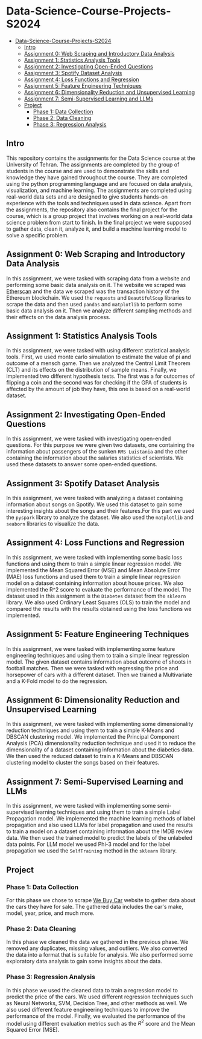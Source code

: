 # Data-Science-Course-Projects-S2024

- [Data-Science-Course-Projects-S2024](#data-science-course-projects-s2024)
  - [Intro](#intro)
  - [Assignment 0: Web Scraping and Introductory Data Analysis](#assignment-0-web-scraping-and-introductory-data-analysis)
  - [Assignment 1: Statistics Analysis Tools](#assignment-1-statistics-analysis-tools)
  - [Assignment 2: Investigating Open-Ended Questions](#assignment-2-investigating-open-ended-questions)
  - [Assignment 3: Spotify Dataset Analysis](#assignment-3-spotify-dataset-analysis)
  - [Assignment 4: Loss Functions and Regression](#assignment-4-loss-functions-and-regression)
  - [Assignment 5: Feature Engineering Techniques](#assignment-5-feature-engineering-techniques)
  - [Assignment 6: Dimensionality Reduction and Unsupervised Learning](#assignment-6-dimensionality-reduction-and-unsupervised-learning)
  - [Assignment 7: Semi-Supervised Learning and LLMs](#assignment-7-semi-supervised-learning-and-llms)
  - [Project](#project)
    - [Phase 1: Data Collection](#phase-1-data-collection)
    - [Phase 2: Data Cleaning](#phase-2-data-cleaning)
    - [Phase 3: Regression Analysis](#phase-3-regression-analysis)

## Intro

This repository contains the assignments for the Data Science course at the University of Tehran. The assignments are completed by the group of students in the course and are used to demonstrate the skills and knowledge they have gained throughout the course. They are completed using the python programming language and are focused on data analysis, visualization, and machine learning. The assignments are completed using real-world data sets and are designed to give students hands-on experience with the tools and techniques used in data science. Apart from the assignments, the repository also contains the final project for the course, which is a group project that involves working on a real-world data science problem from start to finish. In the final project we were supposed to gather data, clean it, analyze it, and build a machine learning model to solve a specific problem.

## Assignment 0: Web Scraping and Introductory Data Analysis

In this assignment, we were tasked with scraping data from a website and performing some basic data analysis on it. The website we scraped was [Etherscan](https://etherscan.io/txs) and the data we scraped was the transaction history of the Ethereum blockchain. We used the `requests` and `BeautifulSoup` libraries to scrape the data and then used `pandas` and `matplotlib` to perform some basic data analysis on it. Then we analyze different sampling methods and their effects on the data analysis process.

## Assignment 1: Statistics Analysis Tools

In this assignment, we were tasked with using different statistical analysis tools. First, we used monte carlo simulation to estimate the value of pi and outcome of a mensch game. Then we analyzed the Central Limit Theorem (CLT) and its effects on the distribution of sample means. Finally, we implemented two different hypothesis tests. The first was a for outcomes of flipping a coin and the second was for checking if the GPA of students is affected by the amount of job they have, this one is based on a real-world dataset.

## Assignment 2: Investigating Open-Ended Questions

In this assignment, we were tasked with investigating open-ended questions. For this purpose we were given two datasets, one containing the information about passengers of the sunken `RMS Luistania` and the other containing the information about the salaries statistics of scientists. We used these datasets to answer some open-ended questions.

## Assignment 3: Spotify Dataset Analysis

In this assignment, we were tasked with analyzing a dataset containing information about songs on Spotify. We used this dataset to gain some interesting insights about the songs and their features.For this part we used the `pyspark` library to analyze the dataset. We also used the `matplotlib` and `seaborn` libraries to visualize the data.

## Assignment 4: Loss Functions and Regression

In this assignment, we were tasked with implementing some basic loss functions and using them to train a simple linear regression model. We implemented the Mean Squared Error (MSE) and Mean Absolute Error (MAE) loss functions and used them to train a simple linear regression model on a dataset containing information about house prices. We also implemented the R^2 score to evaluate the performance of the model. The dataset used in this assignment is the `Diabetes` dataset from the `sklearn` library. We also used Ordinary Least Squares (OLS) to train the model and compared the results with the results obtained using the loss functions we implemented.

## Assignment 5: Feature Engineering Techniques

In this assignment, we were tasked with implementing some feature engineering techniques and using them to train a simple linear regression model. The given dataset contains information about outcome of shoots in football matches. Then we were tasked with regressing the price and horsepower of cars with a different dataset. Then we trained a Multivariate and a K-Fold model to do the regression.

## Assignment 6: Dimensionality Reduction and Unsupervised Learning

In this assignment, we were tasked with implementing some dimensionality reduction techniques and using them to train a simple K-Means and DBSCAN clustering model. We implemented the Principal Component Analysis (PCA) dimensionality reduction technique and used it to reduce the dimensionality of a dataset containing information about the diabetics data. We then used the reduced dataset to train a K-Means and DBSCAN clustering model to cluster the songs based on their features.

## Assignment 7: Semi-Supervised Learning and LLMs

In this assignment, we were tasked with implementing some semi-supervised learning techniques and using them to train a simple Label Propagation model. We implemented the machine learning methods of label propagation and also used LLMs for label propagation and used the results to train a model on a dataset containing information about the IMDB review data. We then used the trained model to predict the labels of the unlabeled data points. For LLM model we used Phi-3 model and for the label propagation we used the `SelfTraining` method in the `sklearn` library.

## Project

### Phase 1: Data Collection

For this phase we chose to scrape [We Buy Car](https://www.webuycars.co.za/buy-a-car) website to gather data about the cars they have for sale. The gathered data includes the car's make, model, year, price, and much more.

### Phase 2: Data Cleaning

In this phase we cleaned the data we gathered in the previous phase. We removed any duplicates, missing values, and outliers. We also converted the data into a format that is suitable for analysis. We also performed some exploratory data analysis to gain some insights about the data.

### Phase 3: Regression Analysis

In this phase we used the cleaned data to train a regression model to predict the price of the cars. We used different regression techniques such as Neural Networks, SVM, Decision Tree, and other methods as well. We also used different feature engineering techniques to improve the performance of the model. Finally, we evaluated the performance of the model using different evaluation metrics such as the $R^2$ score and the Mean Squared Error (MSE).
